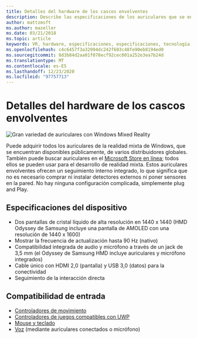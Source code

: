 ```yaml
---
title: Detalles del hardware de los cascos envolventes
description: Describe las especificaciones de los auriculares que se encuentran en la realidad mixta de Windows y ofrece el seguimiento de protección interior (no se requiere ninguna instalación externa).
author: mattzmsft
ms.author: mazeller
ms.date: 03/21/2018
ms.topic: article
keywords: VR, hardware, especificaciones, especificaciones, tecnología, sensores, medios ópticos, pantalla, auriculares de realidad mixta, auriculares de realidad virtual, qué es realidad virtual, auriculares envolventes
ms.openlocfilehash: c4c6457f3a32994dc242f603c48fe90eb8194ed0
ms.sourcegitcommit: 8d3b84d2aa01f078ecf92cec001a252e3ea7b24d
ms.translationtype: MT
ms.contentlocale: es-ES
ms.lasthandoff: 12/23/2020
ms.locfileid: "97757713"
---
```

# <a name="immersive-headset-hardware-details"></a>Detalles del hardware de los cascos envolventes

![Gran variedad de auriculares con Windows Mixed Reality](images/MR-headsets.png)

Puede adquirir todos los auriculares de la realidad mixta de Windows, que se encuentran disponibles públicamente, de varios distribuidores globales. También puede buscar auriculares en el [Microsoft Store en línea](https://www.microsoft.com/store/collections/VRandMixedrealityheadsets); todos ellos se pueden usar para el desarrollo de realidad mixta. Estos auriculares envolventes ofrecen un seguimiento interno integrado, lo que significa que no es necesario comprar ni instalar detectores externos ni poner sensores en la pared. No hay ninguna configuración complicada, simplemente plug and Play.

## <a name="device-specifications"></a>Especificaciones del dispositivo

* Dos pantallas de cristal líquido de alta resolución en 1440 x 1440 (HMD Odyssey de Samsung incluye una pantalla de AMOLED con una resolución de 1440 x 1600)
* Mostrar la frecuencia de actualización hasta 90 Hz (nativo)
* Compatibilidad integrada de audio y micrófono a través de un jack de 3,5 mm (el Odyssey de Samsung HMD incluye auriculares y micrófono integrados)
* Cable único con HDMI 2,0 (pantalla) y USB 3,0 (datos) para la conectividad
* Seguimiento de la interacción directa

## <a name="input-support"></a>Compatibilidad de entrada

* [Controladores de movimiento](../design/motion-controllers.md)
* [Controladores de juegos compatibles con UWP](hardware-accessories.md)
* [Mouse y teclado](hardware-accessories.md)
* [Voz](../design/voice-input.md) (mediante auriculares conectados o micrófono)

